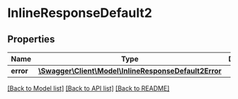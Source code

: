 # InlineResponseDefault2

## Properties
Name | Type | Description | Notes
------------ | ------------- | ------------- | -------------
**error** | [**\Swagger\Client\Model\InlineResponseDefault2Error**](InlineResponseDefault2Error.md) |  | 

[[Back to Model list]](../README.md#documentation-for-models) [[Back to API list]](../README.md#documentation-for-api-endpoints) [[Back to README]](../README.md)


